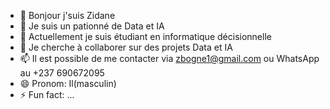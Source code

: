 - 👋 Bonjour j'suis Zidane 
- 👀 Je suis un pationné de Data et IA
- 🌱 Actuellement je suis étudiant en informatique décisionnelle 
- 💞️ Je cherche à collaborer sur des projets Data et IA
- 📫 Il est possible de me contacter via zbogne1@gmail.com ou WhatsApp au +237 690672095
- 😄 Pronom: Il(masculin)
- ⚡ Fun fact: ...

<!---
hybride68/hybride68 is a ✨ special ✨ repository because its `README.md` (this file) appears on your GitHub profile.
You can click the Preview link to take a look at your changes.
--->
